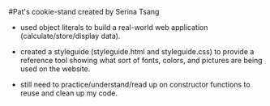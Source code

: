 #Pat's cookie-stand created by Serina Tsang

- used object literals to build a real-world web application (calculate/store/display data).

- created a styleguide (styleguide.html and styleguide.css) to provide a reference tool showing what sort of fonts, colors, and pictures are being used on the website.

- still need to practice/understand/read up on constructor functions to reuse and clean up my code.
